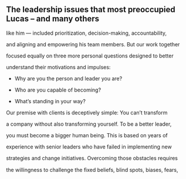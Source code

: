 ## The leadership issues that most preoccupied Lucas – and many others

like him — included prioritization, decision-making, accountability,

and aligning and empowering his team members. But our work together

focused equally on three more personal questions designed to better

understand their motivations and impulses:

- Why are you the person and leader you are?

- Who are you capable of becoming?

- What’s standing in your way?

Our premise with clients is deceptively simple: You can’t transform

a company without also transforming yourself. To be a better leader,

you must become a bigger human being. This is based on years of

experience with senior leaders who have failed in implementing new

strategies and change initiatives. Overcoming those obstacles requires

the willingness to challenge the ﬁxed beliefs, blind spots, biases, fears,
